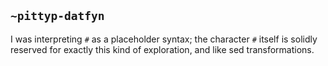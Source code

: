 ## `~pittyp-datfyn`
I was interpreting `#` as a placeholder syntax; the character `#` itself is solidly reserved for exactly this kind of exploration, and like sed transformations.
